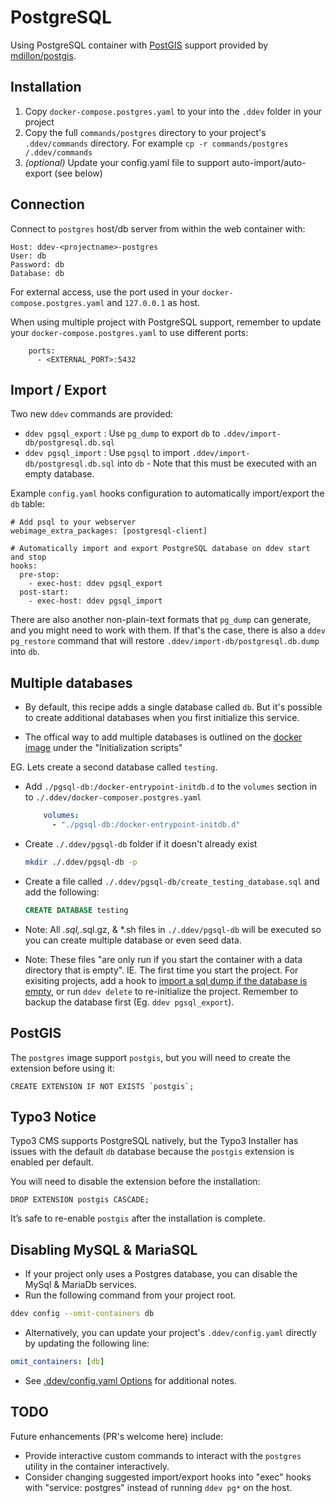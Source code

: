 # PostgreSQL

Using PostgreSQL container with [PostGIS](https://postgis.net/) support provided by [mdillon/postgis](https://hub.docker.com/r/mdillon/postgis).

## Installation

1. Copy `docker-compose.postgres.yaml` to your into the `.ddev` folder in your project
2. Copy the full `commands/postgres` directory to your project's `.ddev/commands` directory. For example `cp -r commands/postgres /.ddev/commands`
3. *(optional)* Update your config.yaml file to support auto-import/auto-export (see below)

## Connection

Connect to `postgres` host/db server from within the web container with:

```
Host: ddev-<projectname>-postgres
User: db
Password: db
Database: db
```

For external access, use the port used in your `docker-compose.postgres.yaml` and `127.0.0.1` as host.

When using multiple project with PostgreSQL support, remember to update your `docker-compose.postgres.yaml` to use different ports:

```
    ports:
      - <EXTERNAL_PORT>:5432
```

## Import / Export

Two new `ddev` commands are provided:

* `ddev pgsql_export` : Use `pg_dump` to export `db` to `.ddev/import-db/postgresql.db.sql`
* `ddev pgsql_import` : Use `pgsql` to import `.ddev/import-db/postgresql.db.sql` into `db` - Note that this must be executed with an empty database.

Example `config.yaml` hooks configuration to automatically import/export the `db` table:

```
# Add psql to your webserver
webimage_extra_packages: [postgresql-client]

# Automatically import and export PostgreSQL database on ddev start and stop
hooks:
  pre-stop:
    - exec-host: ddev pgsql_export
  post-start:
    - exec-host: ddev pgsql_import
```

There are also another non-plain-text formats that `pg_dump` can generate, and you might need to work with them. If that's the case, there is also
a `ddev pg_restore` command that will restore `.ddev/import-db/postgresql.db.dump` into `db`.

## Multiple databases

* By default, this recipe adds a single database called `db`. But it's possible to create additional databases when you first initialize this service.

* The offical way to add multiple databases is outlined on the [docker image](https://hub.docker.com/_/postgres) under the "Initialization scripts"

EG. Lets create a second database called `testing`.

* Add `./pgsql-db:/docker-entrypoint-initdb.d` to the `volumes` section in to `./.ddev/docker-composer.postgres.yaml`

  ```yaml
      volumes:
        - "./pgsql-db:/docker-entrypoint-initdb.d"
  ```

* Create `./.ddev/pgsql-db` folder if it doesn't already exist

  ```bash
  mkdir ./.ddev/pgsql-db -p
  ```

* Create a file called `./.ddev/pgsql-db/create_testing_database.sql` and add the following:

  ```sql
  CREATE DATABASE testing
  ```

* Note: All *.sql,*.sql.gz, & *.sh files in `./.ddev/pgsql-db` will be executed so you can create multiple database or even seed data.

* Note: These files "are only run if you start the container with a data directory that is empty". IE. The first time you start the project. For exisiting projects, add a hook to [import a sql dump if the database is empty](https://github.com/drud/ddev-contrib/tree/master/hook-examples/import-db-if-empty), or run `ddev delete` to re-initialize the project. Remember to backup the database first (Eg. `ddev pgsql_export`).

## PostGIS

The `postgres` image support `postgis`, but you will need to create the extension before using it:

```
CREATE EXTENSION IF NOT EXISTS `postgis`;
```

## Typo3 Notice

Typo3 CMS supports PostgreSQL natively, but the Typo3 Installer has issues with the default `db` database because the `postgis` extension is enabled per default.

You will need to disable the extension before the installation:

```
DROP EXTENSION postgis CASCADE;
```

It’s safe to re-enable `postgis` after the installation is complete.

## Disabling MySQL & MariaSQL

* If your project only uses a Postgres database, you can disable the MySql & MariaDb services.
* Run the following command from your project root.

```bash
ddev config --omit-containers db
```

* Alternatively, you can update your project's `.ddev/config.yaml` directly by updating the following line:

```yaml
omit_containers: [db]
```

* See [.ddev/config.yaml Options](<https://ddev.readthedocs.io/en/stable/users/extend/config_yaml/>) for additional notes.

## TODO

Future enhancements (PR's welcome here) include:

* Provide interactive custom commands to interact with the `postgres` utility in the container interactively.
* Consider changing suggested import/export hooks into "exec" hooks with "service: postgres" instead of running `ddev pg*` on the host.

